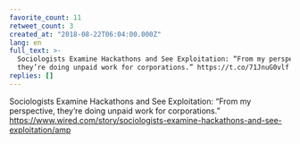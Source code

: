 ```yaml
---
favorite_count: 11
retweet_count: 3
created_at: "2018-08-22T06:04:00.000Z"
lang: en
full_text: >-
  Sociologists Examine Hackathons and See Exploitation: “From my perspective,
  they’re doing unpaid work for corporations.” https://t.co/71JnuG0vlf
replies: []
---
```


Sociologists Examine Hackathons and See Exploitation: “From my perspective,
they’re doing unpaid work for corporations.”
<https://www.wired.com/story/sociologists-examine-hackathons-and-see-exploitation/amp>
